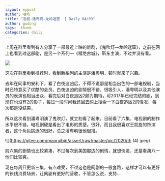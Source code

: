 ```yaml
---
layout: mypost
author: 咕咚
title: "追剧—潘粤明—龙岭迷窟  | Daily 04/09"
author: gudong
tags:  think
categories: daily
---
```


上周在群里看到有人分享了一部最近上映的新剧，《鬼吹灯—龙岭迷窟》，之前在网上也看到过这部剧，是另一个系列—《精绝古城》，靳东主演，不过并没有看。

![](https://gitee.com/maoruibin/assert/raw/master/pic/2020/b7e3-irpunai2774139.jpg)

这次在群里看到推荐时，看到新系列的主演是潘粤明，顿时就来了兴趣。

去年在同事的安利下，看了白夜追凶后，不得不说那是相当出色的一部电视剧，当时还特意买了优酷的会员。白夜追凶的剧情很不错，很吸引人，潘粤明以及其他演员的表演也相当出众，看完后对白夜追凶2颇为期待，可2017年已经完结的剧，到现在也没有2的影子，每过一段时间我还回去网上搜索一下白夜追凶2的情况，每次都是没结果。

所以这次看到潘粤明演了鬼吹灯，就立刻看了起来。目前看了六集，电视剧的制作水平很不错，电视剧硬是看出了电影的质感，很好，而且我很喜欢王凯旋的饰演者，这个角色挑选的很好，总之潘粤明很他很搭。

![](https://gitee.com/maoruibin/assert/raw/master/pic/2020/th (4).jpeg)

前六集的剧情也比较紧凑，不过每次到美国那边的剧情，就想快进，还是看胡八一他们比较爽。

现在每周只更新三集，有点难受，不过这也是网剧的一般套路，这样才可以有更好的长线消费场景，让网剧有更好的营收，不管怎么说，支持…
